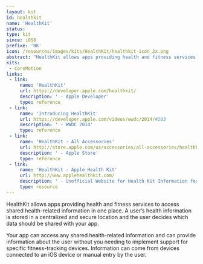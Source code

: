 ```yaml
---
layout: kit
id: healthkit
name: 'HealthKit'
status: 
type: kit
since: iOS8
prefixe: 'HK'
icon: /resources/images/kits/HealthKit/healthkit-icon_2x.png
abstract: "HealthKit allows apps providing health and fitness services to access shared health-related information in one place. A user’s health information is stored in a centralized and secure location and the user decides which data should be shared with your app."
kits:
 - CoreMotion
links:
 - link:
     name: 'HealthKit'
     url: https://developer.apple.com/healthkit/
     description: ' - Apple Developer'
     type: reference
 - link:
     name: 'Introducing HealthKit'
     url: https://developer.apple.com/videos/wwdc/2014/#203
     description: ' - WWDC 2014'
     type: reference
 - link:
     name: 'HealthKit - All Accessories'
     url: http://store.apple.com/us/accessories/all-accessories/healthkit
     description: ' - Apple Store'
     type: reference
 - link:
     name: 'HealthKit - Apple Health Kit'
     url: http://www.applehealthkit.com/
     description: ' - Unofficial Website for Health Kit Information for iPhone and iPod Touch'
     type: resource
---
```


HealthKit allows apps providing health and fitness services to access shared health-related information in one place. A user’s health information is stored in a centralized and secure location and the user decides which data should be shared with your app.

Your app can access any shared health-related information and can provide information about the user without you needing to implement support for specific fitness-tracking devices. Information can come from devices connected to an iOS device or manual entry by the user.